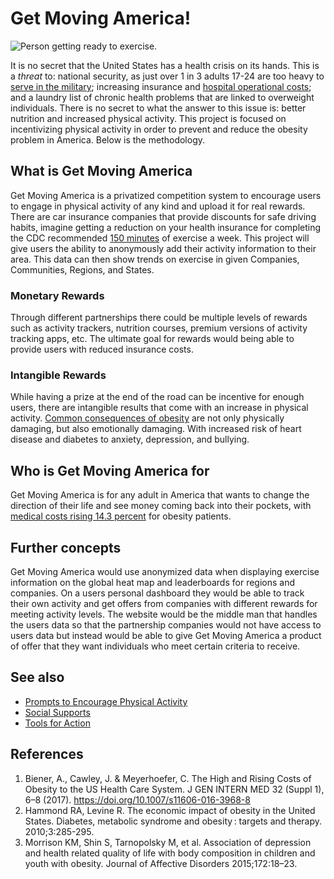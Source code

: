 # Get Moving America!
![Person getting ready to exercise.](https://i.insider.com/6026ac02b3c2a800183cc9a5?width=1000&format=jpeg&auto=webp)

It is no secret that the United States has a health crisis on its hands.  This is a *threat* to: national security, as just over 1 in 3 adults 17-24 are too heavy to [serve in the military](https://www.cdc.gov/physicalactivity/downloads/unfit-to-serve-062322-508.pdf); increasing insurance and [hospital operational costs](https://link.springer.com/article/10.1007/s11606-016-3968-8); and a laundry list of chronic health problems that are linked to overweight individuals.  There is no secret to what the answer to this issue is: better nutrition and increased physical activity.  This project is focused on incentivizing physical activity in order to prevent and reduce the obesity problem in America.  Below is the methodology.

## What is Get Moving America
Get Moving America is a privatized competition system to encourage users to engage in physical activity of any kind and upload it for real rewards.  There are car insurance companies that provide discounts for safe driving habits, imagine getting a reduction on your health insurance for completing the CDC recommended [150 minutes](https://www.cdc.gov/physicalactivity/walking/index.htm) of exercise a week.  This project will give users the ability to anonymously add their activity information to their area.  This data can then show trends on exercise in given Companies, Communities, Regions, and States.
### Monetary Rewards
Through different partnerships there could be multiple levels of rewards such as activity trackers, nutrition courses, premium versions of activity tracking apps, etc.  The ultimate goal for rewards would being able to provide users with reduced insurance costs.

### Intangible Rewards
While having a prize at the end of the road can be incentive for enough users, there are intangible results that come with an increase in physical activity.  [Common consequences of obesity](https://www.cdc.gov/obesity/basics/consequences.html) are not only physically damaging, but also emotionally damaging.  With increased risk of heart disease and diabetes to anxiety, depression, and bullying.

## Who is Get Moving America for
Get Moving America is for any adult in America that wants to change the direction of their life and see money coming back into their pockets, with [medical costs rising 14.3 percent](https://link.springer.com/article/10.1007/s11606-016-3968-8) for obesity patients.

## Further concepts
Get Moving America would use anonymized data when displaying exercise information on the global heat map and leaderboards for regions and companies.  On a users personal dashboard they would be able to track their own activity and get offers from companies with different rewards for meeting activity levels.  The website would be the middle man that handles the users data so that the partnership companies would not have access to users data but instead would be able to give Get Moving America a product of offer that they want individuals who meet certain criteria to receive.

## See also
- [Prompts to Encourage Physical Activity](https://www.cdc.gov/physicalactivity/activepeoplehealthynation/strategies-to-increase-physical-activity/prompts-to-encourage-physical-activity.html)
- [Social Supports](https://www.cdc.gov/physicalactivity/community-strategies/social-supports.html)
- [Tools for Action](https://www.cdc.gov/physicalactivity/activepeoplehealthynation/everyone-can-be-involved/index.html)

## References
1. Biener, A., Cawley, J. & Meyerhoefer, C. The High and Rising Costs of Obesity to the US Health Care System. J GEN INTERN MED 32 (Suppl 1), 6–8 (2017). https://doi.org/10.1007/s11606-016-3968-8
2. Hammond RA, Levine R. The economic impact of obesity in the United States. Diabetes, metabolic syndrome and obesity : targets and therapy. 2010;3:285-295.
3. Morrison KM, Shin S, Tarnopolsky M, et al. Association of depression and health related quality of life with body composition in children and youth with obesity. Journal of Affective Disorders 2015;172:18–23.